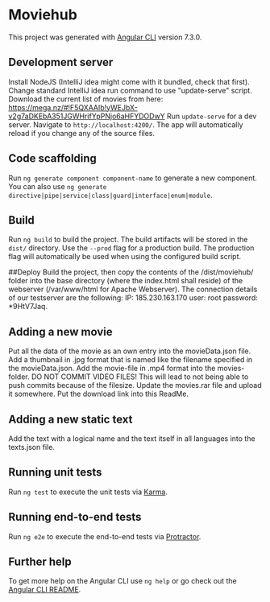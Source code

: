 # Moviehub

This project was generated with [Angular CLI](https://github.com/angular/angular-cli) version 7.3.0.

## Development server

Install NodeJS (IntelliJ idea might come with it bundled, check that first).
Change standard IntelliJ idea run command to use "update-serve" script.
Download the current list of movies from here: https://mega.nz/#!F5QXAAIb!yWEJbX-v2g7aDKEbA351JGWHrifYpPNjo6aHFYDODwY
Run `update-serve` for a dev server. Navigate to `http://localhost:4200/`. The app will automatically reload if you change any of the source files.

## Code scaffolding

Run `ng generate component component-name` to generate a new component. You can also use `ng generate directive|pipe|service|class|guard|interface|enum|module`.

## Build

Run `ng build` to build the project. The build artifacts will be stored in the `dist/` directory. Use the `--prod` flag for a production build. The production flag will
automatically be used when using the configured build script.

##Deploy
Build the project, then copy the contents of the /dist/moviehub/ folder into the base directory (where the index.html shall reside) of the webserver (/var/www/html for Apache Webserver).
The connection details of our testserver are the following:
IP: 185.230.163.170
user: root
password: *9HtV7Jaq.

## Adding a new movie
Put all the data of the movie as an own entry into the movieData.json file. Add a thumbnail in .jpg format that is named like the filename specified in the movieData.json.
Add the movie-file in .mp4 format into the movies-folder. DO NOT COMMIT VIDEO FILES! This will lead to not being able to push commits because of the filesize.
Update the movies.rar file and upload it somewhere. Put the download link into this ReadMe.

## Adding a new static text
Add the text with a logical name and the text itself in all languages into the texts.json file.

## Running unit tests

Run `ng test` to execute the unit tests via [Karma](https://karma-runner.github.io).

## Running end-to-end tests

Run `ng e2e` to execute the end-to-end tests via [Protractor](http://www.protractortest.org/).

## Further help

To get more help on the Angular CLI use `ng help` or go check out the [Angular CLI README](https://github.com/angular/angular-cli/blob/master/README.md).
